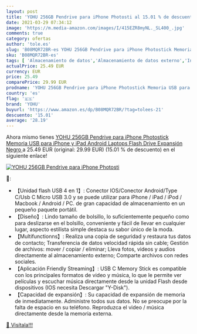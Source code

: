 ```yaml
---
layout: post
title: 'YOHU 256GB Pendrive para iPhone Photosti al 15.01 % de descuento'
date: 2021-03-29 07:34:12
image: 'https://m.media-amazon.com/images/I/415EZR8myNL._SL400_.jpg'
comments: true
category: ofertas
author: 'tole.es'
slug: 'B08MQR72BR-es YOHU 256GB Pendrive para iPhone Photostick Memoria USB...'
sku: 'B08MQR72BR-es'
tags: [ 'Almacenamiento de datos','Almacenamiento de datos externo','Informática','Memorias USB','android','yohu', ]
actualPrice: 25.49 EUR
currency: EUR
price: 25.49
comparePrice: 29.99 EUR
prodname: 'YOHU 256GB Pendrive para iPhone Photostick Memoria USB para iPhone y iPad Android Laptops Flash Drive Expansión  Negro '
country: 'es'
flag: '🇪🇸'
brand: 'YOHU'
buyurl: 'https://www.amazon.es/dp/B08MQR72BR/?tag=tolees-21'
descuento: '15.01'
average: '28.19'
---
```


Ahora mismo tienes [YOHU 256GB Pendrive para iPhone Photostick Memoria USB para iPhone y iPad Android Laptops Flash Drive Expansión  Negro ](https://www.amazon.es/dp/B08MQR72BR/?tag=tolees-21) a 25.49 EUR (original: 29.99 EUR) (15.01 %  de descuento) en el siguiente enlace!

[![YOHU 256GB Pendrive para iPhone Photosti](https://m.media-amazon.com/images/I/415EZR8myNL._SL400_.jpg)](https://www.amazon.es/dp/B08MQR72BR/?tag=tolees-21)

🔎:

- 【Unidad flash USB 4 en 1】: Conector IOS/Conector Android/Type C/Usb C Micro USB 3.0 y se puede utilizar para iPhone / iPad / iPod / Macbook / Android / PC. de gran capacidad de almacenamiento en un pequeño paquete portátil.
- 【Diseño】: Lindo tamaño de bolsillo, lo suficientemente pequeño como para deslizarse en el bolsillo, conveniente y fácil de llevar en cualquier lugar, aspecto estilista simple destaca su sabor único de la moda.
- 【Multifunctionns】: Realiza una copia de seguridad y restaura tus datos de contacto; Transferencia de datos velocidad rápida sin cable; Gestión de archivos: mover / copiar / eliminar; Lleva fotos, videos y audios directamente al almacenamiento externo; Comparte archivos con redes sociales.
- 【Aplicación Friendly Streaming】: USB C Memory Stick es compatible con los principales formatos de video y música, lo que le permite ver películas y escuchar música directamente desde la unidad Flash desde dispositivos (IOS necesita Descargar "Y-Disk").
- 【Capacidad de expansión】: Su capacidad de expansión de memoria de inmediatamente. Administre todos sus datos. No se preocupe por la falta de espacio en su teléfono. Reproduzca el video / música directamente desde la memoria externa.

[🛒 Visítala!!!](https://www.amazon.es/dp/B08MQR72BR/?tag=tolees-21)
